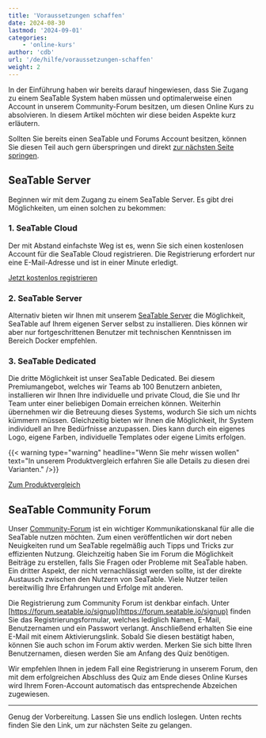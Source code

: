 ```yaml
---
title: 'Voraussetzungen schaffen'
date: 2024-08-30
lastmod: '2024-09-01'
categories:
    - 'online-kurs'
author: 'cdb'
url: '/de/hilfe/voraussetzungen-schaffen'
weight: 2
---
```


In der Einführung haben wir bereits darauf hingewiesen, dass Sie Zugang zu einem SeaTable System haben müssen und optimalerweise einen Account in unserem Community-Forum besitzen, um diesen Online Kurs zu absolvieren. In diesem Artikel möchten wir diese beiden Aspekte kurz erläutern.

Sollten Sie bereits einen SeaTable und Forums Account besitzen, können Sie diesen Teil auch gern überspringen und direkt [zur nächsten Seite springen](https://seatable.io/docs/online-kurs/navigieren-in-der-benutzeroberflaeche-von-seatable/).

## SeaTable Server

Beginnen wir mit dem Zugang zu einem SeaTable Server. Es gibt drei Möglichkeiten, um einen solchen zu bekommen:

### 1\. SeaTable Cloud

Der mit Abstand einfachste Weg ist es, wenn Sie sich einen kostenlosen Account für die SeaTable Cloud registrieren. Die Registrierung erfordert nur eine E-Mail-Adresse und ist in einer Minute erledigt.

[Jetzt kostenlos registrieren](https://seatable.io/registrierung/)

### 2\. SeaTable Server

Alternativ bieten wir Ihnen mit unserem [SeaTable Server](https://admin.seatable.io/) die Möglichkeit, SeaTable auf Ihrem eigenen Server selbst zu installieren. Dies können wir aber nur fortgeschrittenen Benutzer mit technischen Kenntnissen im Bereich Docker empfehlen.

### 3\. SeaTable Dedicated

Die dritte Möglichkeit ist unser SeaTable Dedicated. Bei diesem Premiumangebot, welches wir Teams ab 100 Benutzern anbieten, installieren wir Ihnen Ihre individuelle und private Cloud, die Sie und Ihr Team unter einer beliebigen Domain erreichen können. Weiterhin übernehmen wir die Betreuung dieses Systems, wodurch Sie sich um nichts kümmern müssen. Gleichzeitig bieten wir Ihnen die Möglichkeit, Ihr System individuell an Ihre Bedürfnisse anzupassen. Dies kann durch ein eigenes Logo, eigene Farben, individuelle Templates oder eigene Limits erfolgen.

{{< warning  type="warning" headline="Wenn Sie mehr wissen wollen"  text="In unserem Produktvergleich erfahren Sie alle Details zu diesen drei Varianten." />}}

[Zum Produktvergleich](https://seatable.io/produktvergleich/)

## SeaTable Community Forum

Unser [Community-Forum](https://forum.seatable.io) ist ein wichtiger Kommunikationskanal für alle die SeaTable nutzen möchten. Zum einen veröffentlichen wir dort neben Neuigkeiten rund um SeaTable regelmäßig auch Tipps und Tricks zur effizienten Nutzung. Gleichzeitig haben Sie im Forum die Möglichkeit Beiträge zu erstellen, falls Sie Fragen oder Probleme mit SeaTable haben. Ein dritter Aspekt, der nicht vernachlässigt werden sollte, ist der direkte Austausch zwischen den Nutzern von SeaTable. Viele Nutzer teilen bereitwillig Ihre Erfahrungen und Erfolge mit anderen.

Die Registrierung zum Community Forum ist denkbar einfach. Unter [https://forum.seatable.io/signup](https://forum.seatable.io/signup) finden Sie das Registrierungsformular, welches lediglich Namen, E-Mail, Benutzernamen und ein Passwort verlangt. Anschließend erhalten Sie eine E-Mail mit einem Aktivierungslink. Sobald Sie diesen bestätigt haben, können Sie auch schon im Forum aktiv werden. Merken Sie sich bitte Ihren Benutzernamen, diesen werden Sie am Anfang des Quiz benötigen.

Wir empfehlen Ihnen in jedem Fall eine Registrierung in unserem Forum, den mit dem erfolgreichen Abschluss des Quiz am Ende dieses Online Kurses wird Ihrem Foren-Account automatisch das entsprechende Abzeichen zugewiesen.

---

Genug der Vorbereitung. Lassen Sie uns endlich loslegen. Unten rechts finden Sie den Link, um zur nächsten Seite zu gelangen.
